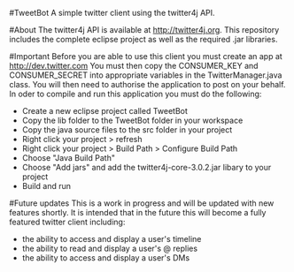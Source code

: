 #TweetBot
A simple twitter client using the twitter4j API.

#About
The twitter4j API is available at http://twitter4j.org. This repository includes the complete eclipse project as well as the required .jar libraries.

#Important
Before you are able to use this client you must create an app at http://dev.twitter.com
You must then copy the CONSUMER_KEY and CONSUMER_SECRET into appropriate variables in the TwitterManager.java class. You will then need to authorise the application to post on your behalf. 
In oder to compile and run this application you must do the following:
- Create a new eclipse project called TweetBot
- Copy the lib folder to the TweetBot folder in your workspace
- Copy the java source files to the src folder in your project
- Right click your project > refresh
- Right click your project > Build Path > Configure Build Path
- Choose "Java Build Path"
- Choose "Add jars" and add the twitter4j-core-3.0.2.jar libary to your project
- Build and run 

#Future updates
This is a work in progress and will be updated with new features shortly. It is intended that in the future this will become a fully featured twitter client including:
- the ability to access and display a user's timeline
- the ability to read and display a user's @ replies
- the ability to access and display a user's DMs